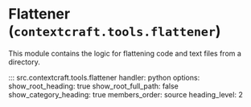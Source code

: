 # Flattener (`contextcraft.tools.flattener`)

This module contains the logic for flattening code and text files from a directory.

::: src.contextcraft.tools.flattener
    handler: python
    options:
        show_root_heading: true
        show_root_full_path: false
        show_category_heading: true
        members_order: source
        heading_level: 2
